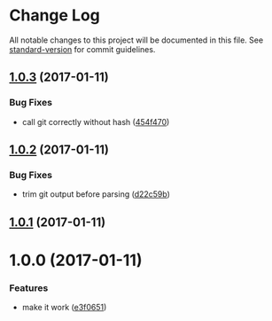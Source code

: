 # Change Log

All notable changes to this project will be documented in this file. See [standard-version](https://github.com/conventional-changelog/standard-version) for commit guidelines.

<a name="1.0.3"></a>
## [1.0.3](https://github.com/joakimbeng/git-affected-files/compare/v1.0.2...v1.0.3) (2017-01-11)


### Bug Fixes

* call git correctly without hash ([454f470](https://github.com/joakimbeng/git-affected-files/commit/454f470))



<a name="1.0.2"></a>
## [1.0.2](https://github.com/joakimbeng/git-affected-files/compare/v1.0.1...v1.0.2) (2017-01-11)


### Bug Fixes

* trim git output before parsing ([d22c59b](https://github.com/joakimbeng/git-affected-files/commit/d22c59b))



<a name="1.0.1"></a>
## [1.0.1](https://github.com/joakimbeng/git-affected-files/compare/v1.0.0...v1.0.1) (2017-01-11)



<a name="1.0.0"></a>
# 1.0.0 (2017-01-11)


### Features

* make it work ([e3f0651](https://github.com/joakimbeng/git-affected-files/commit/e3f0651))
